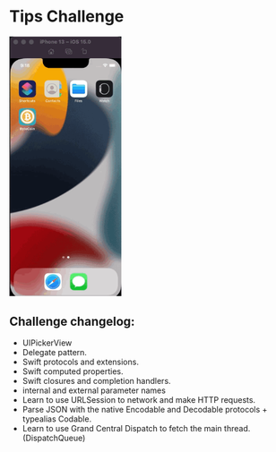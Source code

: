 #  Tips Challenge
<img src="./../assets/byte_coin.gif" width="200" />

## Challenge changelog:
* UIPickerView 
* Delegate pattern.
* Swift protocols and extensions. 
* Swift computed properties.
* Swift closures and completion handlers.
* internal and external parameter names
* Learn to use URLSession to network and make HTTP requests.
* Parse JSON with the native Encodable and Decodable protocols + typealias Codable. 
* Learn to use Grand Central Dispatch to fetch the main thread. (DispatchQueue)